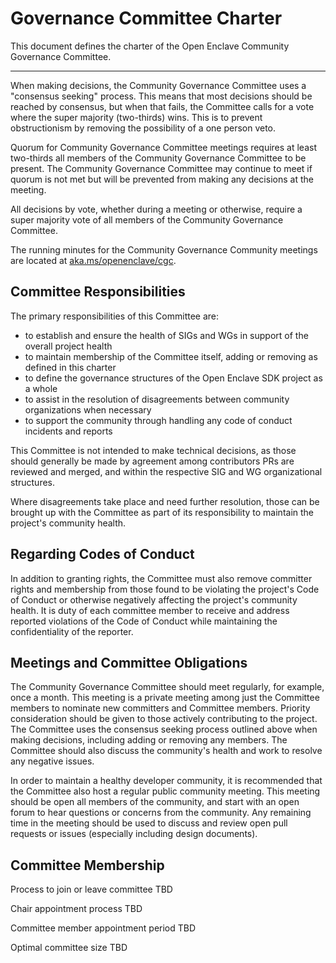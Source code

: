 Governance Committee Charter
============================

This document defines the charter of the Open Enclave Community Governance Committee.

----

When making decisions, the Community Governance Committee uses a "consensus
seeking" process. This means that most decisions should be reached by consensus,
but when that fails, the Committee calls for a vote where the super majority
(two-thirds) wins. This is to prevent obstructionism by removing the possibility
of a one person veto.

Quorum for Community Governance Committee meetings requires at least two-thirds
all members of the Community Governance Committee to be present. The
Community Governance Committee may continue to meet if quorum is not met but will
be prevented from making any decisions at the meeting.

All decisions by vote, whether during a meeting or otherwise, require a super majority
vote of all members of the Community Governance Committee.

The running minutes for the Community Governance Community meetings are located
at [aka.ms/openenclave/cgc](https://aka.ms/openenclave/cgc).

Committee Responsibilities
--------------------------

The primary responsibilities of this Committee are:

- to establish and ensure the health of SIGs and WGs in support of the overall project health
- to maintain membership of the Committee itself, adding or removing as defined in this charter
- to define the governance structures of the Open Enclave SDK project as a whole
- to assist in the resolution of disagreements between community organizations when necessary
- to support the community through handling any code of conduct incidents and reports

This Committee is not intended to make technical decisions, as those should
generally be made by agreement among contributors PRs are reviewed and merged,
and within the respective SIG and WG organizational structures.

Where disagreements take place and need further resolution, those can be brought
up with the Committee as part of its responsibility to maintain the project's
community health.

Regarding Codes of Conduct
--------------------------

In addition to granting rights, the Committee must also remove committer rights
and membership from those found to be violating the project's Code of Conduct or
otherwise negatively affecting the project's community health. It is duty of
each committee member to receive and address reported violations of the Code of
Conduct while maintaining the confidentiality of the reporter.

Meetings and Committee Obligations
----------------------------------

The Community Governance Committee should meet regularly, for example, once a
month. This meeting is a private meeting among just the Committee members to nominate
new committers and Committee members. Priority consideration should be given to
those actively contributing to the project. The Committee uses the consensus
seeking process outlined above when making decisions, including adding or
removing any members. The Committee should also discuss the community's health
and work to resolve any negative issues.

In order to maintain a healthy developer community, it is recommended that the
Committee also host a regular public community meeting. This meeting should be
open all members of the community, and start with an open forum to hear
questions or concerns from the community. Any remaining time in the meeting
should be used to discuss and review open pull requests or issues (especially
including design documents).

Committee Membership
--------------------

Process to join or leave committee TBD

Chair appointment process TBD

Committee member appointment period TBD

Optimal committee size TBD